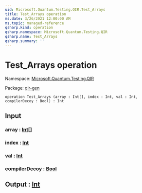 ```yaml
---
uid: Microsoft.Quantum.Testing.QIR.Test_Arrays
title: Test_Arrays operation
ms.date: 3/26/2021 12:00:00 AM
ms.topic: managed-reference
qsharp.kind: operation
qsharp.namespace: Microsoft.Quantum.Testing.QIR
qsharp.name: Test_Arrays
qsharp.summary: ''
---
```


# Test_Arrays operation

Namespace: [Microsoft.Quantum.Testing.QIR](xref:Microsoft.Quantum.Testing.QIR)

Package: [qir-gen](https://nuget.org/packages/qir-gen)




```qsharp
operation Test_Arrays (array : Int[], index : Int, val : Int, compilerDecoy : Bool) : Int
```


## Input

### array : [Int](xref:microsoft.quantum.lang-ref.int)[]




### index : [Int](xref:microsoft.quantum.lang-ref.int)




### val : [Int](xref:microsoft.quantum.lang-ref.int)




### compilerDecoy : [Bool](xref:microsoft.quantum.lang-ref.bool)





## Output : [Int](xref:microsoft.quantum.lang-ref.int)

